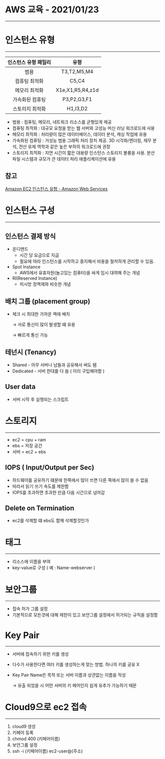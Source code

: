 # AWS 교육 - 2021/01/23

---

# 인스턴스 유형

---

| 인스턴스 유형 패밀리 | 유형 |
| :---: | :---: |
| 범용 | T3,T2,M5,M4 |
| 컴퓨팅 최적화 | C5,C4 |
| 메모리 최적화 | X1e,X1,R5,R4,z1d |
| 가속화된 컴퓨팅 | P3,P2,G3,F1 |
| 스토리지 최적화 | H1,I3,D2 |

- 범용 : 컴퓨팅, 메모리, 네트워크 리소스를 균형있게 제공
- 컴퓨팅 최적화 : 대규모 요청을 받는 웹 서버와 고성능 머신 러닝 워크로드에 사용
- 메모리 최적화 : 처리량이 많은 데이터베이스, 데이터 분석, 캐싱 작업에 유용
- 가속화된 컴퓨팅 : 거성능 범용 그래픽 처리 장치 제공. 3D 시각화/렌더링, 재무 분석, 전산 유체 역학과 같은 높은 부하의 워크로드에 권장
- 스토리지 최적화 : 지연 시간이 짧은 대용량 인스턴스 스토리지 볼륭을 사용. 분산 파일 시스템과 규모가 큰 데이터 처리 애플리케이션에 유용


## 참고

[Amazon EC2 인스턴스 유형 - Amazon Web Services](https://aws.amazon.com/ko/ec2/instance-types/?trkCampaign=acq_paid_search_brand&sc_channel=PS&sc_campaign=acquisition_KR&sc_publisher=Google&sc_category=Cloud%20Computing&sc_country=KR&sc_geo=APAC&sc_outcome=acq&sc_detail=aws%20ec2&sc_content={ad%20group}&sc_matchtype=e&sc_segment=477203497843&sc_medium=ACQ-P|PS-GO|Brand|Desktop|SU|Cloud%20Computing|EC2|KR|EN|Sitelink&s_kwcid=AL!4422!3!477203497843!e!!g!!aws%20ec2&ef_id=Cj0KCQiAjKqABhDLARIsABbJrGlb4VMxRjnwlLlQjyyriUFMXbaURmyJf7Oc9duMRUmDOsJ7v3Fc2UAaAoG0EALw_wcB:G:s&s_kwcid=AL!4422!3!477203497843!e!!g!!aws%20ec2)

# 인스턴스 구성

---

## 인스턴스 결제 방식

- 온디맨드
  - 시간 당 요금으로 지급
  - 필요에 따라 인스턴스를 시작하고 중지해서 비용을 철저하게 관리할 수 있음.
- Spot Instance
    - AWS에서 유휴자원(놀고있는 컴퓨터)을 싸게 임시 대여해 주는 개념
- RI(Reserved Instance)
    - 피시방 정액제와 비슷한 개념

## 배치 그룹 (placement group)

- 체크 시 최대한 가까운 랙에 배치

    → 서로 통신이 많이 발생할 떄 유용

    → 빠르게 통신 가능 

## 테넌시 (Tenancy)

- Shared - 아무 서버나 남들과 공유해서 써도 됌
- Dedicated -  서버 한대를 다 씀 ( 미리 구입해야함 )

## User data

- 서버 시작 후 실행되는 스크립트

# 스토리지

---

- ec2 = cpu + ram
- ebs = 저장 공간
- 서버 = ec2 + ebs

## IOPS ( Input/Output per Sec)

- 하드웨어를 공유하기 떄문에 한쪽에서 많이 쓰면 다른 쪽에서 많이 쓸 수 없음
- 따라서 읽기 쓰기 속도를 제한함
- IOPS를 초과하면 초과한 만큼 다음 시간으로 넘어감

## Delete on Termination

- ec2를 삭제할 떄 ebs도 함께 삭제할것인가

# 태그

---

- 리소스에 이름을 부여
- key-value로 구성 ( 예 : Name-webserver )

# 보안그룹

---

- 접속 허가 그룹 설정
- 기본적으로 모든것에 대해 제한이 있고 보안그룹 설정에서 허가되는 규칙을 설정함

# Key Pair

---

- 서버에 접속하기 위한 키를 생성
- 다수가 사용한다면 여러 키를 생성하는게 맞는 방법. 하나의 키를 공유 X
- Key Pair Name은 목적 또는 서버 이름과 상관없는 이름을 작성

     → 유출 되었을 시 어떤 서버의 키 페어인지 쉽게 유추가 가능하기 때문

# Cloud9으로 ec2 접속

---

1. cloud9 생성
2. 키페어 등록
3. chmod 400 (키페어이름)
4. 보안그룹 설정
5. ssh -i (키페어이름) ec2-user@(주소)